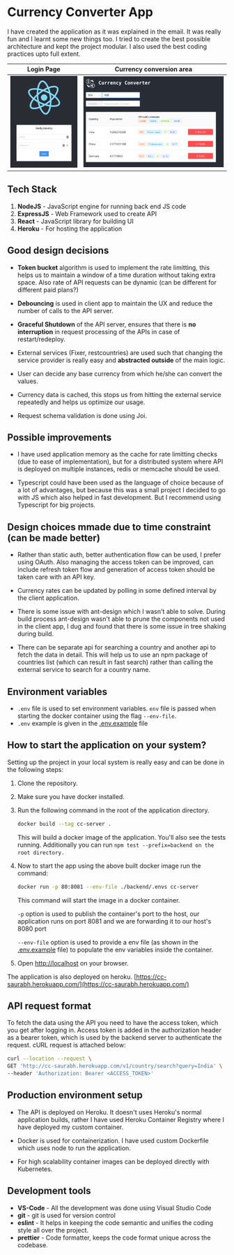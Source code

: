# Currency Converter App

I have created the application as it was explained in the email. It was really fun and I learnt some new things too.
I tried to create the best possible architecture and kept the project modular. I also used the best coding practices upto full extent.

| Login Page                                                       | Currency conversion area                                               |
| ---------------------------------------------------------------- | ---------------------------------------------------------------------- |
| <img alt="Login page" width="331" src="./demo-images/login.png"> | <img alt="Currency conversion" width="700" src="./demo-images/cc.png"> |

## Tech Stack

1. **NodeJS** - JavaScript engine for running back end JS code
1. **ExpressJS** - Web Framework used to create API
1. **React** - JavaScript library for building UI
1. **Heroku** - For hosting the application

## Good design decisions

-   **Token bucket** algorithm is used to implement the rate limitting, this helps us to maintain a window of a time duration without taking extra space. Also rate of API requests can be dynamic (can be different for different paid plans?)

-   **Debouncing** is used in client app to maintain the UX and reduce the number of calls to the API server.

-   **Graceful Shutdown** of the API server, ensures that there is **no interruption** in request processing of the APIs in case of restart/redeploy.

-   External services (Fixer, restcountries) are used such that changing the service provider is really easy and **abstracted outside** of the main logic.

-   User can decide any base currency from which he/she can convert the values.

-   Currency data is cached, this stops us from hitting the external service repeatedly and helps us optimize our usage.

-   Request schema validation is done using Joi.

## Possible improvements

-   I have used application memory as the cache for rate limitting checks (due to ease of implementation), but for a distributed system where API is deployed on multiple instances, redis or memcache should be used.

-   Typescript could have been used as the language of choice because of a lot of advantages, but because this was a small project I decided to go with JS which also helped in fast development. But I recommend using Typescript for big projects.

## Design choices mmade due to time constraint (can be made better)

-   Rather than static auth, better authentication flow can be used, I prefer using OAuth. Also managing the access token can be improved, can include refresh token flow and generation of access token should be taken care with an API key.

-   Currency rates can be updated by polling in some defined interval by the client application.

-   There is some issue with ant-design which I wasn't able to solve. During build process ant-design wasn't able to prune the components not used in the client app, I dug and found that there is some issue in tree shaking during build.

-   There can be separate api for searching a country and another api to fetch the data in detail. This will help us to use an npm package of countries list (which can result in fast search) rather than calling the external service to search for a country name.

## Environment variables

-   `.env` file is used to set environment variables. `env` file is passed when starting the docker container using the flag `--env-file`.
-   `.env` example is given in the [.env.example](./.env.example) file

## How to start the application on your system?

Setting up the project in your local system is really easy and can be done in the following steps:

1. Clone the repository.

2. Make sure you have docker installed.

3. Run the following command in the root of the application directory.

    ```bash
    docker build --tag cc-server .
    ```

    This will build a docker image of the application. You'll also see the tests running.
    Additionally you can run `npm test --prefix=backend on the root directory.`

4. Now to start the app using the above built docker image run the command:

    ```bash
    docker run -p 80:8081 --env-file ./backend/.envs cc-server
    ```

    This command will start the image in a docker container.

    `-p` option is used to publish the container's port to the host, our application runs on port 8081 and we are forwarding it to our host's 8080 port

    `--env-file` option is used to provide a env file (as shown in the [.env.example](./.env.example) file) to populate the env variables inside the container.

5. Open [http://localhost](http://localhost) on your browser.

The application is also deployed on heroku. [https://cc-saurabh.herokuapp.com/](https://cc-saurabh.herokuapp.com/)

## API request format

To fetch the data using the API you need to have the access token, which you get after logging in. Access token is added in the authorization header as a bearer token, which is used by the backend server to authenticate the request. cURL request is attached below:

```bash
curl --location --request \
GET 'http://cc-saurabh.herokuapp.com/v1/country/search?query=India' \
--header 'Authorization: Bearer <ACCESS_TOKEN>'
```

## Production environment setup

-   The API is deployed on Heroku. It doesn't uses Heroku's normal application builds, rather I have used Heroku Container Registry where I have deployed my custom container.

-   Docker is used for containerization. I have used custom Dockerfile which uses node to run the application.

-   For high scalability container images can be deployed directly with Kubernetes.

## Development tools

-   **VS-Code** - All the development was done using Visual Studio Code
-   **git** - git is used for version control
-   **eslint** - It helps in keeping the code semantic and unifies the coding style all over the project.
-   **prettier** - Code formatter, keeps the code format unique across the codebase.
